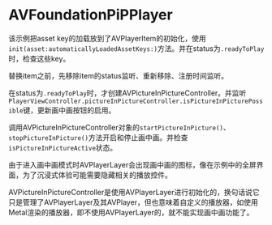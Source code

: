 # AVFoundationPiPPlayer

该示例把asset key的加载放到了AVPlayerItem的初始化，使用`init(asset:automaticallyLoadedAssetKeys:)`方法。并在status为`.readyToPlay`时，检查这些key。

替换item之前，先移除item的status监听、重新移除、注册时间监听。

在status为`.readyToPlay`时，才创建AVPictureInPictureController。并监听`PlayerViewController.pictureInPictureController.isPictureInPicturePossible`键，更新画中画按钮的启用。

调用AVPictureInPictureController对象的`startPictureInPicture()`、`stopPictureInPicture()`方法开启和停止画中画。并检查`isPictureInPictureActive`状态。

由于进入画中画模式时AVPlayerLayer会出现画中画的图标，像在示例中的全屏界面，为了沉浸式体验可能需要隐藏相关的播放控件。

AVPictureInPictureController是使用AVPlayerLayer进行初始化的，换句话说它只是管理了AVPlayerLayer及其AVPlayer，但也意味着自定义的播放器，如使用Metal渲染的播放器，即不使用AVPlayerLayer的，就不能实现画中画功能了。
